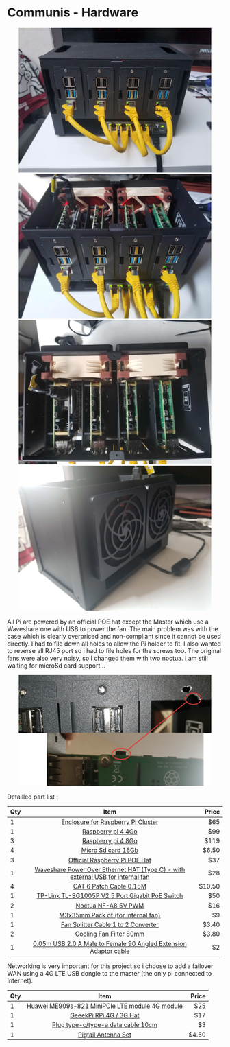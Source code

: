 # Communis - Hardware

<p align="center">
  <img src="https://github.com/sulianoar/communis/blob/main/Hardware/pictures/front-close-min.jpg" width="450" title="front-close-min">
    <img src="https://github.com/sulianoar/communis/blob/main/Hardware/pictures/front-open-min.jpg" width="450" title="front-open-min">
  <img src="https://github.com/sulianoar/communis/blob/main/Hardware/pictures/up-min.jpg" width="450" alt="up">
  <img src="https://github.com/sulianoar/communis/blob/main/Hardware/pictures/back-min.jpg" width="450" alt="back">
</p>

All Pi are powered by an official POE hat except the Master which use a Waveshare one with USB to power the fan.
The main problem was with the case which is clearly overpriced and non-compliant since it cannot be used directly. I had to file down all holes to allow the Pi holder to fit. I also wanted to reverse all RJ45 port so i had to file holes for the screws too. The original fans were also very noisy, so I changed them with two noctua. I am still waiting for microSd card support ..

<p align="center">
  <img src="https://github.com/sulianoar/communis/blob/main/Hardware/pictures/file%20case.png" width="450" title="bad case">
</p>

Detailled part list :

|Qty| Item                                                                                                                     | Price  |
|:--|:------------------------------------------------------------------------------------------------------------------------:|-------:|
| 1 | [Enclosure for Raspberry Pi Cluster](https://www.tindie.com/products/uctronics/complete-enclosure-for-raspberry-pi-cluster) | $65 |
| 1 | [Raspberry pi 4 4Go                                                              ](https://www.amazon.com/dp/B07TC2BK1X) |  $99   |
| 3 | [Raspberry pi 4 8Go                                                              ](https://www.amazon.com/dp/B0899VXM8F) | $119   |
| 4 | [Micro Sd card 16Gb                                                              ](https://www.amazon.com/dp/B019D6MKVI) | $6.50  |
| 3 | [Official Raspberry Pi POE Hat                                                   ](https://www.amazon.com/dp/B07GR9XQJH) | $37    |
| 1 | [Waveshare Power Over Ethernet HAT (Type C) - with external USB for internal fan ](https://www.amazon.com/dp/B0928Y5J32) | $28    |
| 4 | [CAT 6 Patch Cable 0.15M                                                         ](https://www.amazon.com/dp/B00ZRUMLYQ) | $10.50 |
| 1 | [TP-Link TL-SG1005P V2 5 Port Gigabit PoE Switch                                 ](https://www.amazon.com/dp/B076HZFY3F) | $50    |
| 2 | [Noctua NF-A8 5V PWM                                                             ](https://www.amazon.com/dp/B07DXMF32M) | $16    |
| 1 | [M3x35mm Pack of  (for internal fan)                                             ](https://www.amazon.com/dp/B08DRCSN4L) | $9     |
| 1 | [Fan Splitter Cable 1 to 2 Converter                                             ](https://www.amazon.com/dp/B07WN4G7KC) | $3.40  |
| 2 | [Cooling Fan Filter 80mm                                                         ](https://www.amazon.com/dp/B00315C03G) | $3.80  |
| 1 | [0.05m USB 2.0 A Male to Female 90 Angled Extension Adaptor cable       ](https://aliexpress.com/item/1005001459884748.html) | $2 |

Networking is very important for this project so i choose to add a failover WAN using a 4G LTE USB dongle to the master (the only pi connected to Internet).

|Qty| Item                                                                                                      | Price |
|:--|:---------------------------------------------------------------------------------------------------------:|------:|
| 1 | [Huawei ME909s-821 MiniPCIe LTE module 4G module ](https://www.aliexpress.com/item/1005001952119418.html) | $25   |
| 1 | [GeeekPi RPi 4G / 3G Hat](https://www.amazon.com/dp/B08FHMR8DZ)                                           | $17   |
| 1 | [Plug type-c/type-a data cable 10cm ](https://www.aliexpress.com/item/1005001952119418.html)              | $3    |
| 1 | [Pigtail Antenna Set](https://www.aliexpress.com/item/33006648960.html)                                   | $4.50 |



